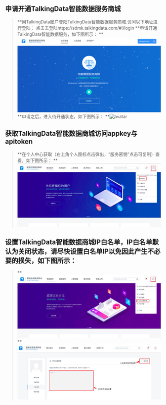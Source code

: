## 申请开通TalkingData智能数据服务商城
> **用TalkingData账户登陆TalkingData智能数据服务商城.访问以下地址进行登陆： 点击去登陆https://sdmk.talkingdata.com/#!/login
> **申请开通TalkingData智能数据服务，如下图所示：
> **![avatar](申请开通DMK.png)
> **申请之后，进入待开通状态，如下图所示：
> **![avatar](待开通DMK.png)
## 获取TalkingData智能数据商城访问appkey与apitoken
> **在个人中心获取（右上角个人图标点击弹出，“服务密钥”点击可复制）查看，如下图所示：
> **![avatar](服务密匙.png)
## 设置TalkingData智能数据商城IP白名单，IP白名单默认为关闭状态，请尽快设置白名单IP以免因此产生不必要的损失，如下图所示：
> **![avatar](设置IP白名单-1.png)
> **![avatar](设置IP白名单-2.png)